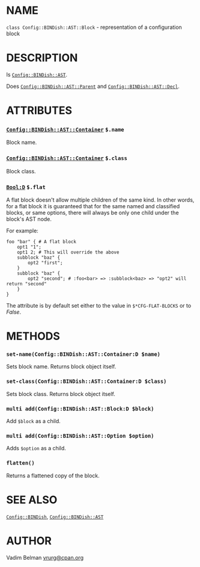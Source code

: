 NAME
====

`class Config::BINDish::AST::Block` - representation of a configuration block

DESCRIPTION
===========

Is [`Config::BINDish::AST`](https://github.com/vrurg/raku-Config-BINDish/blob/v0.0.2/docs/md/Config/BINDish/AST.md).

Does [`Config::BINDish::AST::Parent`](https://github.com/vrurg/raku-Config-BINDish/blob/v0.0.2/docs/md/Config/BINDish/AST/Parent.md) and [`Config::BINDish::AST::Decl`](https://github.com/vrurg/raku-Config-BINDish/blob/v0.0.2/docs/md/Config/BINDish/AST/Decl.md).

ATTRIBUTES
==========

### [`Config::BINDish::AST::Container`](https://github.com/vrurg/raku-Config-BINDish/blob/v0.0.2/docs/md/Config/BINDish/AST/Container.md) `$.name`

Block name.

### [`Config::BINDish::AST::Container`](https://github.com/vrurg/raku-Config-BINDish/blob/v0.0.2/docs/md/Config/BINDish/AST/Container.md) `$.class`

Block class.

### [`Bool:D`](https://docs.raku.org/type/Bool) `$.flat`

A flat block doesn't allow multiple children of the same kind. In other words, for a flat block it is guaranteed that for the same named and classified blocks, or same options, there will always be only one child under the block's AST node.

For example:

    foo "bar" { # A flat block
        opt1 "1";
        opt1 2; # This will override the above
        subblock "baz" {
            opt2 "first";
        }
        subblock "baz" {
            opt2 "second"; # :foo<bar> => :subblock<baz> => "opt2" will return "second"
        }
    }

The attribute is by default set either to the value in `$*CFG-FLAT-BLOCKS` or to *False*.

METHODS
=======

### `set-name(Config::BINDish::AST::Container:D $name)`

Sets block name. Returns block object itself.

### `set-class(Config::BINDish::AST::Container:D $class)`

Sets block class. Returns block object itself.

### `multi add(Config::BINDish::AST::Block:D $block)`

Add `$block` as a child.

### `multi add(Config::BINDish::AST::Option $option)`

Adds `$option` as a child.

### `flatten()`

Returns a flattened copy of the block.

SEE ALSO
========

[`Config::BINDish`](https://github.com/vrurg/raku-Config-BINDish/blob/v0.0.2/docs/md/Config/BINDish.md), [`Config::BINDish::AST`](https://github.com/vrurg/raku-Config-BINDish/blob/v0.0.2/docs/md/Config/BINDish/AST.md)

AUTHOR
======

Vadim Belman <vrurg@cpan.org>

